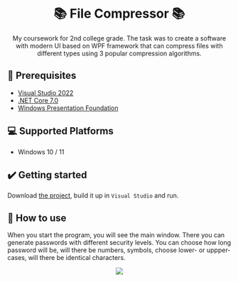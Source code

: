 <div align="center">

# 📚 **File Compressor** 📚 

My coursework for 2nd college grade. The task was to create a software with modern UI based on WPF framework that can compress files with different types using 3 popular compression algorithms.

</div>

## 📕 **Prerequisites**
- [Visual Studio 2022](https://visualstudio.microsoft.com)
- [.NET Core 7.0](https://dotnet.microsoft.com)
- [Windows Presentation Foundation](https://github.com/dotnet/wpf)

## 💻 **Supported Platforms**
- Windows 10 / 11

## ✔️ **Getting started**
Download [the project](https://github.com/andrewchokh/password-generator.git), build it up in `Visual Studio` and run.

## 📃 **How to use**
When you start the program, you will see the main window. There you can generate passwords with different security levels. You can choose how long password will be, will there be numbers, symbols, choose lower- or uppper- cases, will there be identical characters.

<p align="center"><img src="https://user-images.githubusercontent.com/88233242/230658881-0225afe3-ab86-46ec-b115-fc8d099992e1.png" /></p>